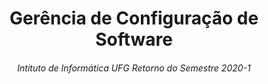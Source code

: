 <h1 align="center"> Gerência de Configuração de Software </h1>
<h6 align="center"> Intituto de Informática UFG Retorno do Semestre 2020-1
